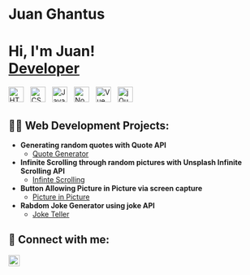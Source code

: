 # Juan Ghantus

<h1>Hi, I'm Juan! <br/><a href="https://github.com/juanghantus">Developer</a></h1>


<img align="left" alt="HTML5" width="30px" style="padding-right:10px;" src="https://cdn.jsdelivr.net/gh/devicons/devicon/icons/html5/html5-plain.svg" />
<img align="left" alt="CSS3" width="30px" style="padding-right:10px;" src="https://cdn.jsdelivr.net/gh/devicons/devicon/icons/css3/css3-plain.svg" />
<img align="left" alt="JavaScript" width="30px" style="padding-right:10px;" src="https://cdn.jsdelivr.net/gh/devicons/devicon/icons/javascript/javascript-plain.svg" />
<img align="left" alt="Node JS" width="30px" style="padding-right:10px;" src="https://cdn.jsdelivr.net/gh/devicons/devicon/icons/nodejs/nodejs-original.svg" />
<img align="left" alt="Vue JS" width="30px" style="padding-right:10px;" src="https://cdn.jsdelivr.net/gh/devicons/devicon/icons/vuejs/vuejs-original.svg" />
<img align="left" alt="jQuery" width="30px" style="padding-right:10px;" src="https://cdn.jsdelivr.net/gh/devicons/devicon/icons/jquery/jquery-original.svg" />
<br><br>
 
<h2>👨‍💻 Web Development Projects:</h2>

- <b>Generating random quotes with Quote API</b>
  - [Quote Generator](https://github.com/JuanGhantus/QuoteGenerator)
- <b>Infinite Scrolling through random pictures with Unsplash Infinite Scrolling API</b>
  - [Infinte Scrolling](https://github.com/JuanGhantus/InfiniteScrolling)
- <b>Button Allowing Picture in Picture via screen capture</b>
  - [Picture in Picture](https://github.com/JuanGhantus/PictureInPicture)
- <b>Rabdom Joke Generator using joke API</b>
  - [Joke Teller](https://github.com/JuanGhantus/JokeTeller)

<h2> 🤳 Connect with me:</h2>

[<img align="center" alt="Juan Ghantus | LinkedIn" width="22px" src="https://cdn.jsdelivr.net/npm/simple-icons@v3/icons/linkedin.svg" />][linkedin]


[linkedin]: www.linkedin.com/in/juan-ghantus-5542a6263

